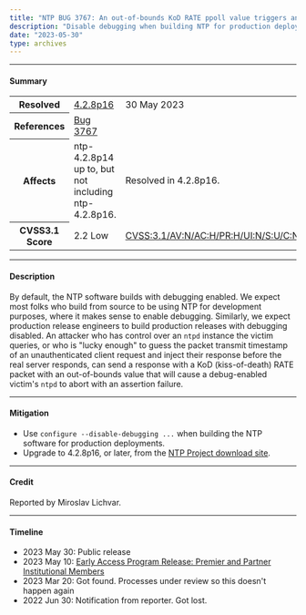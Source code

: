 ```yaml
---
title: "NTP BUG 3767: An out-of-bounds KoD RATE ppoll value triggers an assertion abort in debug-enabled ntpd"
description: "Disable debugging when building NTP for production deployments."
date: "2023-05-30"
type: archives
---
```


* * *

#### Summary

<table>
  <tbody>
	<tr>
		<th><b>Resolved</b></th>
		<td><a href="/support/securitynotice/4_2_8p16-release-announcement/">4.2.8p16</a></td>
		<td>30 May 2023</td>
	</tr>
	<tr>
		<th><b>References</b></th>
		<td><a href="https://bugs.ntp.org/3767">Bug 3767</a></td>
		<td></td>
	</tr>
	<tr>
		<th><b>Affects</b></th>
		<td>ntp-4.2.8p14 up to, but not including ntp-4.2.8p16.</td>
		<td>Resolved in 4.2.8p16.</td>
	</tr>
	<tr>
		<th><b>CVSS3.1 Score<b></th>
		<td>2.2 Low</td>
		<td><a href="https://www.first.org/cvss/calculator/3.1#CVSS:3.1/AV:N/AC:H/PR:H/UI:N/S:U/C:N/I:N/A:L">CVSS:3.1/AV:N/AC:H/PR:H/UI:N/S:U/C:N/I:N/A:L</a></td>
	</tr>	
  </tbody>	
</table>

* * *
    
#### Description 

By default, the NTP software builds with debugging enabled. We expect most folks who build from source to be using NTP for development purposes, where it makes sense to enable debugging. Similarly, we expect production release engineers to build production releases with debugging disabled. An attacker who has control over an `ntpd` instance the victim queries, or who is "lucky enough" to guess the packet transmit timestamp of an unauthenticated client request and inject their response before the real server responds, can send a response with a KoD (kiss-of-death) RATE packet with an out-of-bounds value that will cause a debug-enabled victim's `ntpd` to abort with an assertion failure.  

* * *
    
#### Mitigation

* Use `configure --disable-debugging ...` when building the NTP software for production deployments.
* Upgrade to 4.2.8p16, or later, from the [NTP Project download site](https://downloads.nwtime.org/ntp/4.2.8/).

* * *

#### Credit

Reported by Miroslav Lichvar.

* * *

#### Timeline

* 2023 May 30: Public release
* 2023 May 10: [Early Access Program Release: Premier and Partner Institutional Members](https://www.nwtime.org/membership/benefits/)
* 2023 Mar 20: Got found. Processes under review so this doesn't happen again
* 2022 Jun 30: Notification from reporter. Got lost.